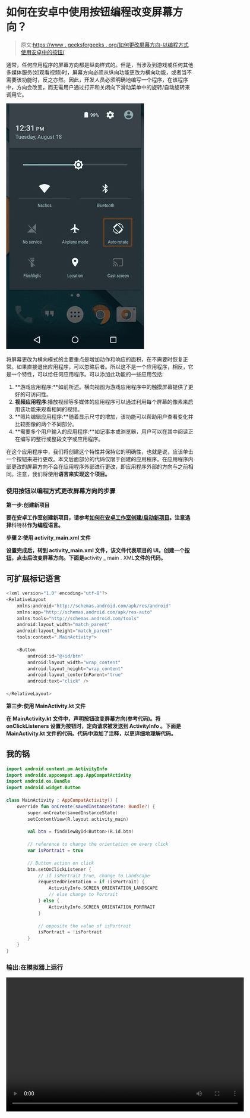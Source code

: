 # 如何在安卓中使用按钮编程改变屏幕方向？

> 原文:[https://www . geeksforgeeks . org/如何更改屏幕方向-以编程方式使用安卓中的按钮/](https://www.geeksforgeeks.org/how-to-change-the-screen-orientation-programmatically-using-a-button-in-android/)

通常，任何应用程序的屏幕方向都是纵向样式的。但是，当涉及到游戏或任何其他多媒体服务(如观看视频)时，屏幕方向必须从纵向功能更改为横向功能，或者当不需要该功能时，反之亦然。因此，开发人员必须明确地编写一个程序，在该程序中，方向会改变，而无需用户通过打开和关闭向下滑动菜单中的旋转/自动旋转来调用它。

![Auto-rotate feature in swupe-down menu](img/7b89caf64d57a1055489a196cb84f9f2.png)

将屏幕更改为横向模式的主要重点是增加动作和响应的面积，在不需要时恢复正常。如果直接退出应用程序，可以忽略后者。所以这不是一个应用程序，相反，它是一个特性，可以给任何应用程序。可以添加此功能的一些应用包括:

1.  **游戏应用程序:**如前所述。横向视图为游戏应用程序中的触摸屏幕提供了更好的可访问性。
2.  **视频应用程序**:播放视频等多媒体的应用程序可以通过利用每个屏幕的像素来启用该功能来观看相同的视频。
3.  **照片编辑应用程序:**随着显示尺寸的增加，该功能可以帮助用户查看变化并比较图像的两个不同部分。
4.  **需要多个用户输入的应用程序:**如记事本或浏览器，用户可以在其中阅读正在编写的整行或整段文字或应用程序。

在这个应用程序中，我们将创建这个特性并保持它的明确性，也就是说，应该单击一个按钮来进行更改。本文后面部分的代码仅限于创建的应用程序。在应用程序内部更改的屏幕方向不会在应用程序外部进行更改，即应用程序外部的方向与之前相同。注意，我们将使用**语言来实现这个项目。**

### ****使用按钮以编程方式更改屏幕方向的步骤****

****第一步:创建新项目****

**要在安卓工作室创建新项目，请参考[如何在安卓工作室创建/启动新项目](https://www.geeksforgeeks.org/android-how-to-create-start-a-new-project-in-android-studio/)。注意选择**科特林**作为编程语言。**

****步骤 2:使用 activity_main.xml 文件****

**设置完成后，转到 **activity_main.xml** 文件，该文件代表项目的 UI。创建一个[按钮](https://www.geeksforgeeks.org/button-in-kotlin/)，点击后改变屏幕方向。下面是**activity _ main . XML**文件的代码。**

## **可扩展标记语言**

```kt
<?xml version="1.0" encoding="utf-8"?>
<RelativeLayout 
    xmlns:android="http://schemas.android.com/apk/res/android"
    xmlns:app="http://schemas.android.com/apk/res-auto"
    xmlns:tools="http://schemas.android.com/tools"
    android:layout_width="match_parent"
    android:layout_height="match_parent"
    tools:context=".MainActivity">

    <Button
        android:id="@+id/btn"
        android:layout_width="wrap_content"
        android:layout_height="wrap_content"
        android:layout_centerInParent="true"
        android:text="click" />

</RelativeLayout>
```

****第三步:使用 MainActivity.kt 文件****

**在 **MainActivity.kt** 文件中，声明按钮改变屏幕方向(参考代码)。将 **onClickListeners** 设置为按钮时，定向请求被发送到 **ActivityInfo** 。下面是 **MainActivity.kt** 文件的代码。代码中添加了注释，以更详细地理解代码。**

## **我的锅**

```kt
import android.content.pm.ActivityInfo
import androidx.appcompat.app.AppCompatActivity
import android.os.Bundle
import android.widget.Button

class MainActivity : AppCompatActivity() {
    override fun onCreate(savedInstanceState: Bundle?) {
        super.onCreate(savedInstanceState)
        setContentView(R.layout.activity_main)

        val btn = findViewById<Button>(R.id.btn)

        // reference to change the orientation on every click
        var isPortrait = true

        // Button action on click
        btn.setOnClickListener {
            // if isPortrait true, change to Landscape
            requestedOrientation = if (isPortrait) {
                ActivityInfo.SCREEN_ORIENTATION_LANDSCAPE
                // else change to Portrait           
            } else {
                ActivityInfo.SCREEN_ORIENTATION_PORTRAIT
            }

            // opposite the value of isPortrait
            isPortrait = !isPortrait
        }
    }
}
```

### **输出:在模拟器上运行**

**<video class="wp-video-shortcode" id="video-495687-1" width="640" height="360" preload="metadata" controls=""><source type="video/mp4" src="https://media.geeksforgeeks.org/wp-content/uploads/20201005191510/Screen-Recording-2020-10-05-at-19.05.55.mp4?_=1">[https://media.geeksforgeeks.org/wp-content/uploads/20201005191510/Screen-Recording-2020-10-05-at-19.05.55.mp4](https://media.geeksforgeeks.org/wp-content/uploads/20201005191510/Screen-Recording-2020-10-05-at-19.05.55.mp4)</video>**